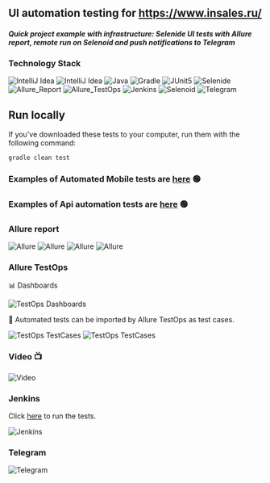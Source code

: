 ## UI automation testing for https://www.insales.ru/

#### *Quick project example with infrastructure: Selenide UI tests with Allure report, remote run on Selenoid and push notifications to Telegram*

### Technology Stack

![IntelliJ Idea](images/icons/Idea.png)
![IntelliJ Idea](images/icons/Git.png)
![Java](images/icons/Java.png)
![Gradle](images/icons/Gradle.png)
![JUnit5](images/icons/JUnit5.png)
![Selenide](images/icons/Selenide.png)
![Allure_Report](images/icons/Allure_Report.png)
![Allure_TestOps](images/icons/TestOps.svg)
![Jenkins](images/icons/Jenkins.png)
![Selenoid](images/icons/Selenoid.png)
![Telegram](images/icons/Telegram.png)

## Run locally

If you've downloaded these tests to your computer, run them with the following command:
```bash
gradle clean test
```
### Еxamples of Automated Mobile tests are <a target="_blank" href="https://github.com/Konyaz/Browserstack_dip">here</a> :green_circle:
### Еxamples of Api automation tests are <a target="_blank" href="https://github.com/Konyaz/rest_assured_dip/">here</a> :green_circle:

### Allure report
![Allure](images/Allure1.png)
![Allure](images/Allure2.png)
![Allure](images/Allure3.png)
![Allure](images/Allure4.png)

### Allure TestOps

:bar_chart: Dashboards

![TestOps Dashboards](images/AllureTestOps.png)


:robot: Automated tests can be imported by Allure TestOps as test cases.

![TestOps TestCases](images/AllureTestOps1.png)
![TestOps TestCases](images/AllureTestOps2.png)

### Video :tv:
![Video](images/Video.gif)

### Jenkins
Click <a target="_blank" href="https://jenkins.autotests.cloud/job/Insales/build">here</a> to run the tests.

![Jenkins](images/Jenkins.png)

### Telegram

![Telegram](images/Telegram.png)
